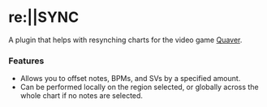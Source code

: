 # re:||SYNC

A plugin that helps with resynching charts for the video game [Quaver](https://github.com/Quaver/Quaver).

### Features

- Allows you to offset notes, BPMs, and SVs by a specified amount.
- Can be performed locally on the region selected, or globally across the whole chart if no notes are selected.

